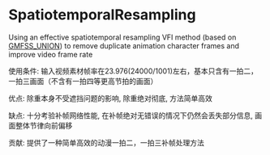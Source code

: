 # SpatiotemporalResampling
Using an effective spatiotemporal resampling VFI method (based on [GMFSS_UNION](https://github.com/98mxr/GMFSS_union)) to remove duplicate animation character frames and improve video frame rate

使用条件:
输入视频素材帧率在23.976(24000/1001)左右，基本只含有一拍二，一拍三画面（不含有一拍四等更高节拍的画面）

优点:
除重本身不受遮挡问题的影响, 除重绝对彻底, 方法简单高效

缺点:
十分考验补帧网络性能, 在补帧绝对无错误的情况下仍然会丢失部分信息, 画面整体节律向前偏移

贡献:
提供了一种简单高效的动漫一拍二，一拍三补帧处理方法
